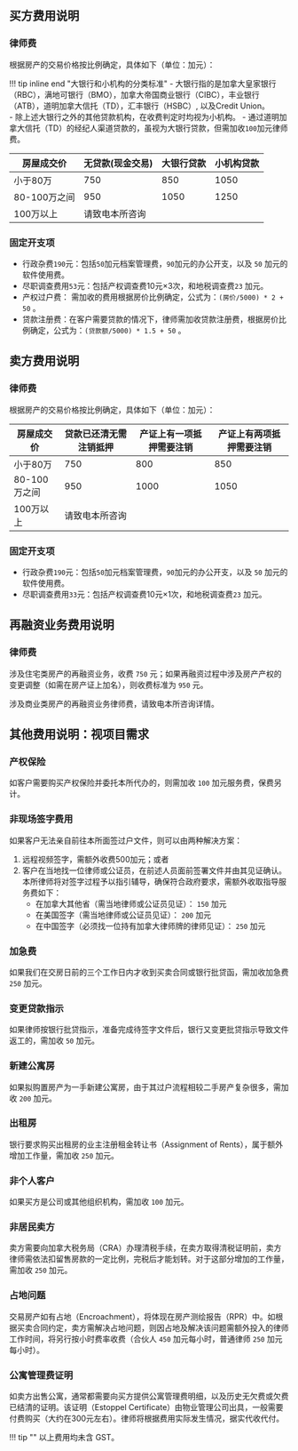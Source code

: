 
##  买方费用说明

### 律师费

根据房产的交易价格按比例确定，具体如下（单位：加元）：

!!! tip inline end "大银行和小机构的分类标准"
        - 大银行指的是加拿大皇家银行（RBC），满地可银行（BMO），加拿大帝国商业银行（CIBC），丰业银行（ATB），道明加拿大信托（TD），汇丰银行（HSBC）, 以及Credit Union。<br>
        - 除上述大银行之外的其他贷款机构，在收费判定时均视为小机构。
        - 通过道明加拿大信托（TD）的经纪人渠道贷款的，虽视为大银行贷款，但需加收`100`加元律师费。

<table class="styled-table">
    <thead>
    <tr>
        <th>房屋成交价</th>
        <th>无贷款(现金交易)</th>
        <th>大银行贷款</th>
        <th>小机构贷款</th>
    </tr>
    </thead>
    <tbody>
    <tr>
        <td>小于80万</td>
        <td>750</td>
        <td>850</td>
        <td>1050</td>
    </tr>
    <tr>
    <!-- <tr class="active-row"> -->
        <td>80-100万之间</td>
        <td>950</td>
        <td>1050</td>
        <td>1250</td>
    </tr>
     <tr>
        <td>100万以上</td>
        <td colspan="3">请致电本所咨询</td>
    </tr>
    </tbody>
</table>

### 固定开支项

- 行政杂费`190`元：包括`50`加元档案管理费，`90`加元的办公开支，以及 `50` 加元的软件使用费。
- 尽职调查费用`53`元：包括产权调查费10元$\times$3次，和地税调查费`23` 加元。
- 产权过户费： 需加收的费用根据房价比例确定，公式为：`(房价/5000) * 2 + 50` 。
- 贷款注册费：在客户需要贷款的情况下，律师需加收贷款注册费，根据房价比例确定，公式为：`(贷款额/5000) * 1.5 + 50` 。


## 卖方费用说明

### 律师费

根据房产的交易价格按比例确定，具体如下（单位：加元）：

<table class="styled-table">
    <thead>
    <tr>
        <th>房屋成交价</th>
        <th>贷款已还清无需注销抵押</th>
        <th>产证上有一项抵押需要注销</th>
        <th>产证上有两项抵押需要注销</th>
    </tr>
    </thead>
    <tbody>
    <tr>
        <td>小于80万</td>
        <td>750</td>
        <td>800</td>
        <td>850</td>
    </tr>
    <tr>
        <td>80-100万之间</td>
        <td>950</td>
        <td>1000</td>
        <td>1050</td>
    </tr>
     <tr>
        <td>100万以上</td>
        <td colspan="3">请致电本所咨询</td>
    </tr>
    </tbody>
</table>

### 固定开支项

- 行政杂费`190`元：包括`50`加元档案管理费，`90`加元的办公开支，以及 `50` 加元的软件使用费。
- 尽职调查费用`33`元：包括产权调查费10元$\times$1次，和地税调查费`23` 加元。


## 再融资业务费用说明

### 律师费

涉及住宅类房产的再融资业务，收费 `750` 元；如果再融资过程中涉及房产产权的变更调整（如需在房产证上加名），则收费标准为 `950` 元。

涉及商业类房产的再融资业务律师费，请致电本所咨询详情。


## 其他费用说明：视项目需求

### 产权保险

如客户需要购买产权保险并委托本所代办的，则需加收 `100` 加元服务费，保费另计。

### 非现场签字费用

如果客户无法亲自前往本所面签过户文件，则可以由两种解决方案：

1. 远程视频签字，需额外收费500加元；或者
2. 客户在当地找一位律师或公证员，在前述人员面前签署文件并由其见证确认。本所律师将对签字过程予以指引辅导，确保符合政府要求，需额外收取指导服务费如下：
    - 在加拿大其他省（需当地律师或公证员见证）： `150` 加元
    - 在美国签字（需当地律师或公证员见证）： `200` 加元
    - 在中国签字（必须找一位持有加拿大律师牌的律师见证）： `250` 加元

### 加急费

如果我们在交房日前的三个工作日内才收到买卖合同或银行批贷函，需加收加急费 `250` 加元。

### 变更贷款指示

如果律师按银行批贷指示，准备完成待签字文件后，银行又变更批贷指示导致文件返工的，需加收 `50` 加元。

### 新建公寓房

如果拟购置房产为一手新建公寓房，由于其过户流程相较二手房产复杂很多，需加收 `200` 加元。

### 出租房

银行要求购买出租房的业主注册租金转让书（Assignment of Rents），属于额外增加工作量，需加收 `250` 加元。

### 非个人客户

如果买方是公司或其他组织机构，需加收 `100` 加元。

### 非居民卖方

卖方需要向加拿大税务局（CRA）办理清税手续，在卖方取得清税证明前，卖方律师需依法扣留售房款的一定比例，完税后才能划转。对于这部分增加的工作量，需加收 `250` 加元。

### 占地问题

交易房产如有占地（Encroachment），将体现在房产测绘报告（RPR）中。如根据买卖合同约定，卖方需解决占地问题，则因占地及解决该问题需额外投入的律师工作时间，将另行按小时费率收费（合伙人 `450` 加元每小时，普通律师 `250` 加元每小时）。

### 公寓管理费证明

如卖方出售公寓，通常都需要向买方提供公寓管理费明细，以及历史无欠费或欠费已结清的证明。该证明（Estoppel Certificate）由物业管理公司出具，一般需要付费购买（大约在300元左右）。律师将根据费用实际发生情况，据实代收代付。

!!! tip ""
    以上费用均未含 GST。

